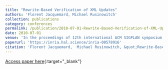 ```yaml
---
title: "Rewrite-Based Verification of XML Updates"
authors: 'Florent Jacquemard, Michael Rusinowitch'
collection: publications
category: conferences
permalink: /publication/2010-07-01-Rewrite-Based-Verification-of-XML-Updates
date: 2010-07-01
venue: 'In the proceedings of 12th international ACM SIGPLAN symposium on Principles and practice of declarative programming (PPDP)'
paperurl: 'https://inria.hal.science/inria-00578916'
citation: 'Florent Jacquemard,  Michael Rusinowitch, &quot;Rewrite-Based Verification of XML Updates&quot; In the proceedings of 12th international ACM SIGPLAN symposium on Principles and practice of declarative programming (PPDP), 2010.'
---
```

[Access paper here](https://doi.org/10.1145/1836089.1836105){:target="_blank"}
